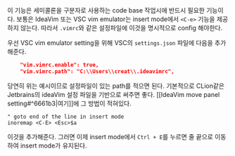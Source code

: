 이 기능은 세미콜론을 구분자로 사용하는 code base 작업시에 반드시 필요한 기능이다. 
보통은 IdeaVim 또는 VSC vim emulator는 insert mode에서 `<C-e>` 기능을 제공하지 않는다. 따라서 `.vimrc`와 같은 설정파일에 이것을 명시적으로 config 해야한다.

우선 VSC vim emulator setting을 위해 VSC의 `settings.json` 파일에 다음을 추가해준다.
```json
    "vim.vimrc.enable": true,
    "vim.vimrc.path": "C:\\Users\\creat\\.ideavimrc",
```
당연히 위는 예시이므로 설정파일이 있는 path를 적으면 된다.
기본적으로 CLion같은 Jetbrains의 ideaVim 설정 파일을 기반으로 써주면 좋다. [[IdeaVim move panel setting#^6661b3|여기]]에 그 방법이 적혀있다.
```vim
" goto end of the line in insert mode
inoremap <C-E> <Esc>$a
```
이것을 추가해준다. 그러면 이제 insert mode에서 `Ctrl + E`를 누르면 줄 끝으로 이동하여 insert mode가 유지된다. 